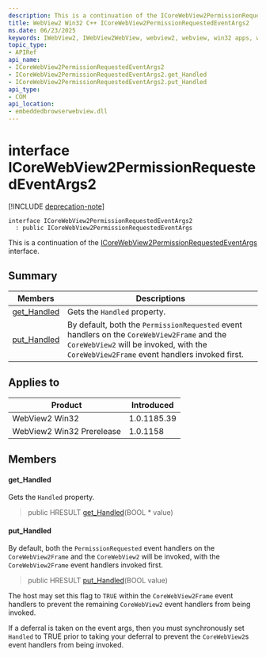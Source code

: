 ```yaml
---
description: This is a continuation of the ICoreWebView2PermissionRequestedEventArgs interface.
title: WebView2 Win32 C++ ICoreWebView2PermissionRequestedEventArgs2
ms.date: 06/23/2025
keywords: IWebView2, IWebView2WebView, webview2, webview, win32 apps, win32, edge, ICoreWebView2, ICoreWebView2Controller, browser control, edge html, ICoreWebView2PermissionRequestedEventArgs2
topic_type: 
- APIRef
api_name:
- ICoreWebView2PermissionRequestedEventArgs2
- ICoreWebView2PermissionRequestedEventArgs2.get_Handled
- ICoreWebView2PermissionRequestedEventArgs2.put_Handled
api_type:
- COM
api_location:
- embeddedbrowserwebview.dll
---
```


# interface ICoreWebView2PermissionRequestedEventArgs2

[!INCLUDE [deprecation-note](../includes/deprecation-note.md)]

```
interface ICoreWebView2PermissionRequestedEventArgs2
  : public ICoreWebView2PermissionRequestedEventArgs
```

This is a continuation of the [ICoreWebView2PermissionRequestedEventArgs](icorewebview2permissionrequestedeventargs.md#icorewebview2permissionrequestedeventargs) interface.

## Summary

 Members                        | Descriptions
--------------------------------|---------------------------------------------
[get_Handled](#get_handled) | Gets the `Handled` property.
[put_Handled](#put_handled) | By default, both the `PermissionRequested` event handlers on the `CoreWebView2Frame` and the `CoreWebView2` will be invoked, with the `CoreWebView2Frame` event handlers invoked first.

## Applies to

Product                         | Introduced
--------------------------------|---------------------------------------------
WebView2 Win32            |    1.0.1185.39
WebView2 Win32 Prerelease |    1.0.1158

## Members

#### get_Handled

Gets the `Handled` property.

> public HRESULT [get_Handled](#get_handled)(BOOL * value)

#### put_Handled

By default, both the `PermissionRequested` event handlers on the `CoreWebView2Frame` and the `CoreWebView2` will be invoked, with the `CoreWebView2Frame` event handlers invoked first.

> public HRESULT [put_Handled](#put_handled)(BOOL value)

The host may set this flag to `TRUE` within the `CoreWebView2Frame` event handlers to prevent the remaining `CoreWebView2` event handlers from being invoked.

If a deferral is taken on the event args, then you must synchronously set `Handled` to TRUE prior to taking your deferral to prevent the `CoreWebView2`s event handlers from being invoked.

